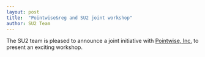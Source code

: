 ```yaml
---
layout: post
title:  "Pointwise&reg and SU2 joint workshop"
author: SU2 Team
---
```


The SU2 team is pleased to announce a joint initiative with [Pointwise, Inc.](http://www.pointwise.com) to present an exciting workshop.
